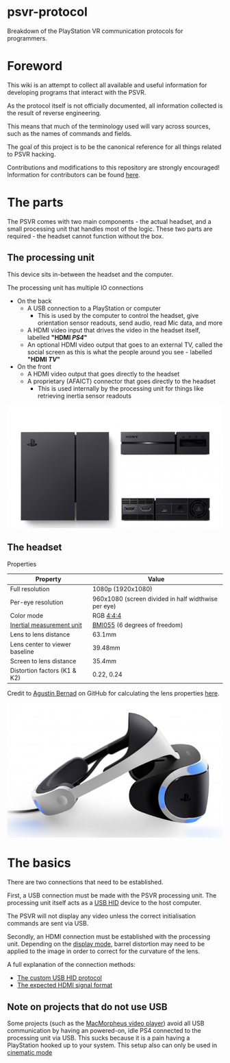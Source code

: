 # psvr-protocol

Breakdown of the PlayStation VR communication protocols for programmers.

# Foreword

This wiki is an attempt to collect all available and useful information for
developing programs that interact with the PSVR.

As the protocol itself is not officially documented, all information collected
is the result of reverse engineering.

This means that much of the terminology used will vary across sources, such as the
names of commands and fields.

The goal of this project is to be the canonical reference for all things related to
PSVR hacking.

Contributions and modifications to this repository are strongly encouraged! Information
for contributors can be found [here](CONTRIBUTING.md).

# The parts

The PSVR comes with two main components - the actual headset, and a small
processing unit that handles most of the logic. These two parts are required -
the headset cannot function without the box.

## The processing unit

This device sits in-between the headset and the computer.

The processing unit has multiple IO connections

* On the back
  * A USB connection to a PlayStation or computer
      * This is used by the computer to control the headset, give
        orientation sensor readouts, send audio, read Mic data, and more
  * A HDMI video input that drives the video in the headset itself,
    labelled **"HDMI _PS4_"**
  * An optional HDMI video output that goes to an external TV,
    called the social screen as this is what the people around you see - labelled **"HDMI _TV_"**
* On the front
  * A HDMI video output that goes directly to the headset
  * A proprietary (AFAICT) connector that goes directly to the headset
      * This is used internally by the processing unit for things like
        retrieving inertia sensor readouts

![psvr processing unit](res/images/psvr-processing-unit.jpg)

## The headset

Properties

| Property                              | Value
|---------------------------------------|----------
| Full resolution                       | 1080p (1920x1080)
| Per-eye resolution                    | 960x1080 (screen divided in half widthwise per eye)
| Color mode                            | RGB [4:4:4][chroma_subsampling_wiki]
| [Inertial measurement unit][imu_wiki] | [BMI055][imu datasheet] (6 degrees of freedom)
| Lens to lens distance                 | 63.1mm
| Lens center to viewer baseline        | 39.48mm
| Screen to lens distance               | 35.4mm
| Distortion factors (K1 & K2)          | 0.22, 0.24

Credit to [Agustín Bernad](https://gitub.com/gusmanb) on GitHub for calculating the lens properties [here](https://github.com/gusmanb/PSVRFramework/issues/27).

[imu_wiki]: https://en.wikipedia.org/wiki/Inertial_measurement_unit
[imu datasheet]: https://www.bosch-sensortec.com/bst/products/all_products/bmi055
[chroma_subsampling_wiki]: https://en.wikipedia.org/wiki/Chroma_subsampling

![psvr headset](res/images/psvr-headset.jpg)


# The basics

There are two connections that need to be established.

First, a USB connection must be made with the PSVR processing unit.
The processing unit itself acts as a [USB HID](https://en.wikipedia.org/wiki/USB_human_interface_device_class) device to the host computer.

The PSVR will not display any video unless the correct initialisation
commands are sent via USB.

Secondly, an HDMI connection must be established with the processing unit.
Depending on the [display mode][display modes], barrel distortion may need
to be applied to the image in order to correct for the curvature of the lens.

A full explanation of the connection methods:

* [The custom USB HID protocol][usb protocol]
* [The expected HDMI signal format][hdmi protocol]

## Note on projects that do not use USB

Some projects (such as the [MacMorpheus video player][MacMorpheus]) avoid all
USB communication by having an powered-on, idle PS4 connected to the processing
unit via USB. This sucks because it is a pain having a PlayStation hooked up
to your system. This setup also can only be used in [cinematic mode][cinematic mode]

[MacMorpheus]: https://github.com/emoRaivis/MacMorpheus

[display modes]: modes/README.md
[cinematic mode]: modes/cinematic.md
[usb protocol]: protocols/usb/README.md
[hdmi protocol]: protocols/hdmi.md





